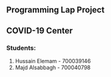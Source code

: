 ## Programming Lap Project
## COVID-19 Center

### Students:
  1. Hussain Elemam - 700039146
  2. Majd Alsabbagh - 700040798
  
